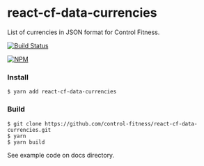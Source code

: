 # react-cf-data-currencies

List of currencies in JSON format for Control Fitness.

[![Build Status](https://travis-ci.org/control-fitness/react-cf-data-currencies.svg?branch=master)](https://travis-ci.org/control-fitness/react-cf-data-currencies)

[![NPM](https://nodei.co/npm/react-cf-data-currencies.png?downloads=true&downloadRank=true&stars=true)](https://nodei.co/npm/react-cf-data-currencies/)

### Install

    $ yarn add react-cf-data-currencies

### Build

    $ git clone https://github.com/control-fitness/react-cf-data-currencies.git
    $ yarn
    $ yarn build

See example code on docs directory.
